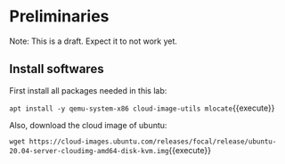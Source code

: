 # Preliminaries

Note: This is a draft. Expect it to not work yet.

## Install softwares

First install all packages needed in this lab:

`apt install -y qemu-system-x86 cloud-image-utils mlocate`{{execute}}

Also, download the cloud image of ubuntu:

`wget https://cloud-images.ubuntu.com/releases/focal/release/ubuntu-20.04-server-cloudimg-amd64-disk-kvm.img`{{execute}}
